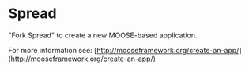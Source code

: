 Spread
=====

"Fork Spread" to create a new MOOSE-based application.

For more information see: [http://mooseframework.org/create-an-app/](http://mooseframework.org/create-an-app/)

